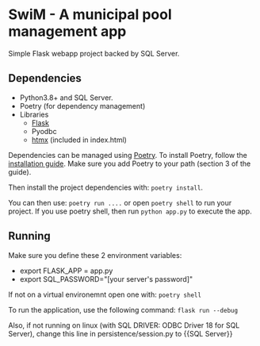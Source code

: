 # SwiM - A municipal pool management app

Simple Flask webapp project backed by SQL Server.

## Dependencies

- Python3.8+ and SQL Server.
- Poetry (for dependency management)
- Libraries
  - [Flask](https://flask.palletsprojects.com)
  - Pyodbc
  - [htmx](https://htmx.org) (included in index.html)

Dependencies can be managed using [Poetry](https://python-poetry.org/). 
To install Poetry, follow the [installation guide](https://python-poetry.org/docs/#installing-with-the-official-installer).
Make sure you add Poetry to your path (section 3 of the guide).

Then install the project dependencies with: `poetry install`.

You can then use: `poetry run ....` or open `poetry shell` to run your project.
If you use poetry shell, then run `python app.py` to execute the app.

## Running

Make sure you define these 2 environment variables: 
- export FLASK_APP = app.py
- export SQL_PASSWORD="[your server's password]"  

If not on a virtual environemnt open one with: `poetry shell`

To run the application, use the following command: `flask run --debug`

Also, if not running on linux (with SQL DRIVER: ODBC Driver 18 for SQL Server), change this line in persistence/session.py to {{SQL Server}}